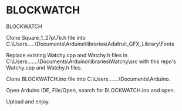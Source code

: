 # BLOCKWATCH
BLOCKWATCH

Clone Square_1_27pt7b.h file into C:\Users\.....\Documents\Arduino\libraries\Adafruit_GFX_Library\Fonts

Replace existing Watchy.cpp and Watchy.h files in C:\Users\.......\Documents\Arduino\libraries\Watchy\src with this repo's Watchy.cpp and Watchy.h files.

Clone BLOCKWATCH.ino file into C:\Users\.......\Documents\Arduino.

Open Arduino IDE, File/Open, search for BLOCKWATCH.ino and open.

Upload and enjoy.
